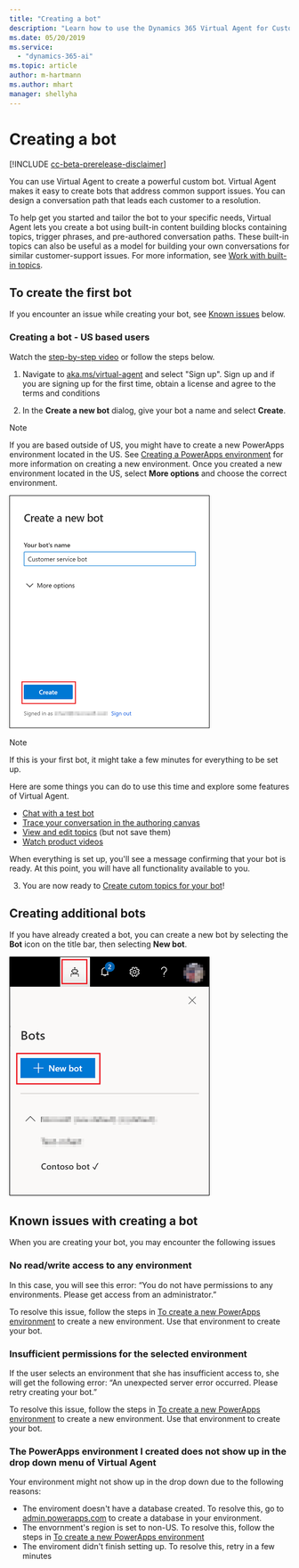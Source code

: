 ```yaml
---
title: "Creating a bot"
description: "Learn how to use the Dynamics 365 Virtual Agent for Customer Service to create a bot."
ms.date: 05/20/2019
ms.service:
  - "dynamics-365-ai"
ms.topic: article
author: m-hartmann
ms.author: mhart
manager: shellyha
---
```


# Creating a bot

[!INCLUDE [cc-beta-prerelease-disclaimer](../includes/cc-beta-prerelease-disclaimer.md)]

You can use Virtual Agent to create a powerful custom bot. Virtual Agent makes it easy to create bots that address common support issues. You can design a conversation path that leads each customer to a resolution.

To help get you started and tailor the bot to your specific needs, Virtual Agent lets you create a bot using built-in content building blocks containing topics, trigger phrases, and pre-authored conversation paths. These built-in topics can also be useful as a model for building your own conversations for similar customer-support issues. For more information, see [Work with built-in topics](how-to-templates.md).

## To create the first bot

If you encounter an issue while creating your bot, see [Known issues](#known-issues) below.

### Creating a bot - US based users

Watch the [step-by-step video](http://go.microsoft.com/fwlink/?linkid=2062988) or follow the steps below.

1. Navigate to [aka.ms/virtual-agent](http://aka.ms/virtual-agent) and select "Sign up". Sign up and if you are signing up for the first time, obtain a license and agree to the terms and conditions

2. In the **Create a new bot** dialog, give your bot a name and select **Create**. 

  > [!NOTE]
  > If you are based outside of US, you might have to create a new PowerApps environment located in the US. See [Creating a PowerApps environment](getting-started-new-environment.md) for more information on creating a new environment. Once you created a new environment located in the US, select **More options** and choose the correct environment. 
  
   ![Create a new bot](media/create-new-bot.PNG)
    
   > [!NOTE]
   > If this is your first bot, it might take a few minutes for everything to be set up. 
   >
   > Here are some things you can do to use this time and explore some features of Virtual Agent.
   > - [Chat with a test bot](how-to-test-bot.md#work-with-the-test-bot-pane)
   > - [Trace your conversation in the authoring canvas](how-to-test-bot.md#to-trace-through-the-topics-conversation-path)
   > - [View and edit topics](getting-started-bot-designer.md#topics-page) (but not save them)
   > - [Watch product videos](virtual-agent-videos.md)
   >
   > When everything is set up, you'll see a message confirming that your bot is ready. At this point, you will have all functionality available to you. 
   
3. You are now ready to [Create cutom topics for your bot](getting-started-create-topics.md)!

## Creating additional bots

If you have already created a bot, you can create a new bot by selecting the **Bot** icon on the title bar, then selecting **New bot**.

   ![New bot icon in title bar](media/new-bot-icon.png)

## Known issues with creating a bot

When you are creating your bot, you may encounter the following issues

### No read/write access to any environment

In this case, you will see this error: “You do not have permissions to any environments. Please get access from an administrator.”

To resolve this issue, follow the steps in [To create a new PowerApps environment](getting-started-new-environment.md) to create a new environment. Use that environment to create your bot.


### Insufficient permissions for the selected environment

If the user selects an environment that she has insufficient access to, she will get the following error: “An unexpected server error occurred. Please retry creating your bot.”

To resolve this issue, follow the steps in [To create a new PowerApps environment](getting-started-new-environment.md) to create a new environment. Use that environment to create your bot.

### The PowerApps environment I created does not show up in the drop down menu of Virtual Agent

Your environment might not show up in the drop down due to the following reasons:
 - The enviroment doesn't have a database created. To resolve this, go to [admin.powerapps.com](https://admin.powerapps.com) to create a database in your environment.
 - The envornment's region is set to non-US. To resolve this, follow the steps in [To create a new PowerApps environment](getting-started-new-environment.md)
 - The enviroment didn't finish setting up. To resolve this, retry in a few minutes
